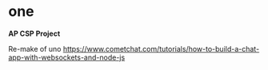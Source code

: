 # one
**AP CSP Project**

Re-make of uno
<https://www.cometchat.com/tutorials/how-to-build-a-chat-app-with-websockets-and-node-js>
